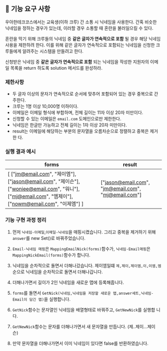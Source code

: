 ## 🚀 기능 요구 사항

우아한테크코스에서는 교육생(이하 크루) 간 소통 시 닉네임을 사용한다. 간혹 비슷한
닉네임을 정하는 경우가 있는데, 이러할 경우 소통할 때 혼란을 불러일으킬 수 있다.

혼란을 막기 위해 크루들의 닉네임 중 **같은 글자가 연속적으로 포함** 될 경우 해당
닉네임 사용을 제한하려 한다. 이를 위해 같은 글자가 연속적으로 포함되는 닉네임을
신청한 크루들에게 알려주는 시스템을 만들려고 한다.

신청받은 닉네임 중 **같은 글자가 연속적으로 포함** 되는 닉네임을 작성한 지원자의
이메일 목록을 return 하도록 solution 메서드를 완성하라.

### 제한사항

- 두 글자 이상의 문자가 연속적으로 순서에 맞추어 포함되어 있는 경우 중복으로 간
  주한다.
- 크루는 1명 이상 10,000명 이하이다.
- 이메일은 이메일 형식에 부합하며, 전체 길이는 11자 이상 20자 미만이다.
- 신청할 수 있는 이메일은 `email.com` 도메인으로만 제한한다.
- 닉네임은 한글만 가능하고 전체 길이는 1자 이상 20자 미만이다.
- result는 이메일에 해당하는 부분의 문자열을 오름차순으로 정렬하고 중복은 제거한
  다.

### 실행 결과 예시

| forms                                                                                                                                                 | result                                              |
| ----------------------------------------------------------------------------------------------------------------------------------------------------- | --------------------------------------------------- |
| [ ["jm@email.com", "제이엠"], ["jason@email.com", "제이슨"], ["woniee@email.com", "워니"], ["mj@email.com", "엠제이"], ["nowm@email.com", "이제엠"] ] | ["jason@email.com", "jm@email.com", "mj@email.com"] |

### 기능 구현 과정 정리

1. 먼저 `닉네임-이메일`,`이메일-닉네임`을 매핑시켰습니다. 그리고 중복을 제거하기
   위해 `answer`를 new Set()로 바꿔주었습니다.

2. `Email-닉네임 매핑`은 `MappingEmailNick(forms)`함수가, `닉네임-Email매핑`은
   `MappingNickEmail(forms)`함수가 합니다.

3. 닉네임을 순차적으로 돌면서 더해나갔습니다. 제이엠일떄
   `제,제이,제이엠,이,이엠,엠`순으로 닉네임을 순차적으로 돌면서 더해나갑니다.

4. 더해나가면서 길이가 2인 닉네임을 새로운 맵에 등록해줍니다.

5. `forms`를 돌면서
   `GetNick(닉네임,닉네임을 저장할 새로운 맵,answer세트,닉네임-Email이 담긴 맵)`을
   실행합니다.

6. `GetNick`함수는 문자열인 닉네임을 배열형태로 바꿔주고, `GetNewNick`를 실행합
   니다.

7. `GetNewNick`함수는 문자를 더해나가면서 새 문자열을 만듭니다. (제..제이...제이
   슨)

8. 만약 문자열을 더해나가면서 이미 닉네임이 있다면 false를 반환하였습니다.
